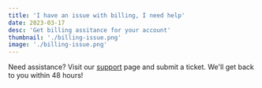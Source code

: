 ```yaml
---
title: 'I have an issue with billing, I need help'
date: 2023-03-17
desc: 'Get billing assitance for your account'
thumbnail: './billing-issue.png'
image: './billing-issue.png'
---
```


Need assistance? Visit our [support](/support) page and submit a ticket. We'll get back to you within 48 hours!

